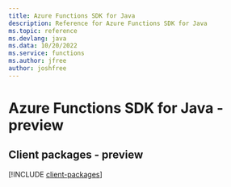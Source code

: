 ```yaml
---
title: Azure Functions SDK for Java
description: Reference for Azure Functions SDK for Java
ms.topic: reference
ms.devlang: java
ms.data: 10/20/2022
ms.service: functions
ms.author: jfree
author: joshfree
---
```

# Azure Functions SDK for Java - preview

## Client packages - preview
[!INCLUDE [client-packages](functions-client-index.md)]